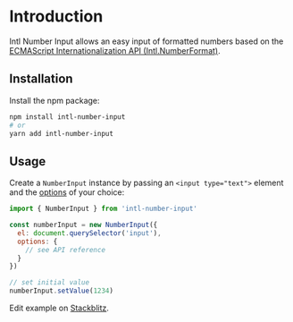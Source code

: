 # Introduction

Intl Number Input allows an easy input of formatted numbers based on the [ECMAScript Internationalization API (Intl.NumberFormat)](https://developer.mozilla.org/en-US/docs/Web/JavaScript/Reference/Global_Objects/Intl/NumberFormat).

## Installation

Install the npm package:

```bash
npm install intl-number-input
# or
yarn add intl-number-input
```

## Usage

Create a `NumberInput` instance by passing an `<input type="text">` element and the [options](../api/intl-number-input.numberinputoptions.html) of your choice:

```javascript
import { NumberInput } from 'intl-number-input'

const numberInput = new NumberInput({
  el: document.querySelector('input'),
  options: {
    // see API reference
  }
})

// set initial value
numberInput.setValue(1234)
```

Edit example on [Stackblitz](https://stackblitz.com/edit/typescript-wzvyz7?file=index.ts).
